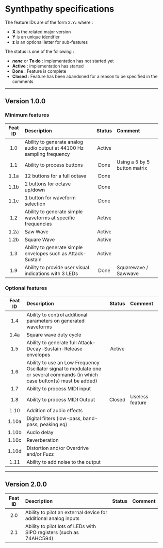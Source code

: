 # Synthpathy specifications

The feature IDs are of the form `X.Yz` where :
- **X** is the related major version
- **Y** is an unique identifier
- **z** is an optional letter for sub-features

The status is one of the following :
- ***none*** or **To do** : implementation has not started yet
- **Active** : implementation has started
- **Done** : Feature is complete
- **Closed** : Feature has been abandoned for a reason to be specified in the comments


----------------------------------------------------------------------------------------------------

## Version 1.0.0

### Minimum features

| Feat ID | Description                                                         | Status | Comment |
|:-------:|:--------------------------------------------------------------------|:------:|:--------|
|1.0      |Ability to generate analog audio output at 44100 Hz sampling frequency |Active
|1.1      |Ability to process buttons                                           |Done    |Using a 5 by 5 button matrix
|  1.1a   |12 buttons for a full octave                                         |Done
|  1.1b   |2 buttons for octave up/down                                         |Done
|  1.1c   |1 button for waveform selection                                      |Done
|1.2      |Ability to generate simple waveforms at specific frequencies         |Active
|  1.2a   |Saw Wave                                                             |Active
|  1.2b   |Square Wave                                                          |Active
|1.3      |Ability to generate simple envelopes such as Attack-Sustain          |Active
|1.9      |Ability to provide user visual indications with 3 LEDs               |Done    |Squarewave / Sawwave


### Optional features

| Feat ID | Description                                                         | Status | Comment |
|:-------:|:--------------------------------------------------------------------|:------:|:--------|
|1.4      |Ability to control additional parameters on generated waveforms      |
|  1.4a   |Square wave duty cycle                                               |
|1.5      |Ability to generate full Attack-Decay-Sustain-Release envelopes      |Active
|1.6      |Ability to use an Low Frequency Oscillator signal to modulate one or several commands (in which case button(s) must be added) |
|1.7      |Ability to process MIDI input                                        |
|1.8      |Ability to process MIDI Output                                       |Closed  |Useless feature
|1.10     |Addition of audio effects
|  1.10a  |Digital filters (low-pass, band-pass, peaking eq)
|  1.10b  |Audio delay
|  1.10c  |Reverberation
|  1.10d  |Distortion and/or Overdrive and/or Fuzz
|1.11     |Ability to add noise to the output


----------------------------------------------------------------------------------------------------

## Version 2.0.0

| Feat ID | Description                                                         | Status | Comment |
|:-------:|:--------------------------------------------------------------------|:------:|:--------|
|2.0      |Ability to pilot an external device for additional analog inputs
|2.1      |Ability to pilot lots of LEDs with SIPO registers (such as 74AHC594)